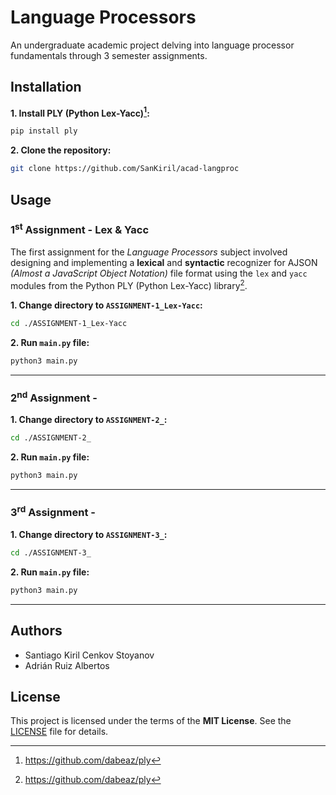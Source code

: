 # Language Processors
An undergraduate academic project delving into language processor fundamentals through 3 semester assignments.

## Installation
**1. Install PLY (Python Lex-Yacc)[^1]:**
```bash
pip install ply
```
**2. Clone the repository:**
```bash
git clone https://github.com/SanKiril/acad-langproc
```

## Usage
### 1<sup>st</sup> Assignment - Lex & Yacc
The first assignment for the *Language Processors* subject involved designing and implementing a **lexical** and **syntactic** recognizer for AJSON *(Almost a JavaScript Object Notation)* file format using the `lex` and `yacc` modules from the Python PLY (Python Lex-Yacc) library[^1].

**1. Change directory to `ASSIGNMENT-1_Lex-Yacc`:**
```bash
cd ./ASSIGNMENT-1_Lex-Yacc
```
**2. Run `main.py` file:**
```bash
python3 main.py
```
---
### 2<sup>nd</sup> Assignment - 
**1. Change directory to `ASSIGNMENT-2_`:**
```bash
cd ./ASSIGNMENT-2_
```
**2. Run `main.py` file:**
```bash
python3 main.py
```
---
### 3<sup>rd</sup> Assignment - 
**1. Change directory to `ASSIGNMENT-3_`:**
```bash
cd ./ASSIGNMENT-3_
```
**2. Run `main.py` file:**
```bash
python3 main.py
```
---
## Authors
- Santiago Kiril Cenkov Stoyanov
- Adrián Ruiz Albertos

## License
This project is licensed under the terms of the **MIT License**. See the [LICENSE](LICENSE) file for details.

[^1]: https://github.com/dabeaz/ply
